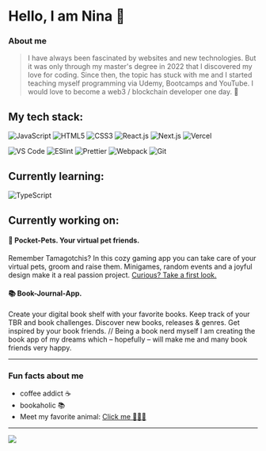 # Hello, I am Nina 🙂

### About me
> I have always been fascinated by websites and new technologies. But it was only through my master's degree in 2022 that I discovered my love for coding. Since then, the topic has stuck with me and I started teaching myself programming via Udemy, Bootcamps and YouTube. I would love to become a web3 / blockchain developer one day. 🔮

## My tech stack:
![JavaScript](https://img.shields.io/badge/-JavaScript-%23F7DF1C?style=flat-square&logo=javascript&logoColor=000000&labelColor=%23F7DF1C&color=%23FFCE5A)
![HTML5](https://img.shields.io/badge/-HTML5-%23E44D27?style=flat-square&logo=html5&logoColor=ffffff)
![CSS3](https://img.shields.io/badge/-CSS3-%231572B6?style=flat-square&logo=css3)
![React.js](https://img.shields.io/badge/-React.js-%23282C34?style=flat-square&logo=react)
![Next.js](https://img.shields.io/badge/-Next.js-%23000000?style=flat-square&logo=nextdotjs)
![Vercel](https://img.shields.io/badge/-Vercel-%23ffffff?style=flat-square&logo=vercel&logoColor=000000)

![VS Code](https://img.shields.io/badge/-VSCode-%23007ACC?style=flat-square&logo=visual-studio-code)
![ESlint](https://img.shields.io/badge/-ESLint-%234B32C3?style=flat-square&logo=eslint)
![Prettier](https://img.shields.io/badge/-Prettier-%23F7B93E?style=flat-square&logo=prettier&logoColor=ffffff)
![Webpack](https://img.shields.io/badge/-Webpack-%232C3A42?style=flat-square&logo=webpack)
![Git](https://img.shields.io/badge/-Git-%23F05032?style=flat-square&logo=git&logoColor=%23ffffff)

## Currently learning:
![TypeScript](https://img.shields.io/badge/-TypeScript-007ACC?style=flat-square&logo=typescript&logoColor=white)

## Currently working on:
#### 🐶 Pocket-Pets. Your virtual pet friends. 
Remember Tamagotchis? In this cozy gaming app you can take care of your virtual pets, groom and raise them. Minigames, random events and a joyful design make it a real passion project. [Curious? Take a first look.](https://pocket-pets-kappa.vercel.app/)
#### 📚 Book-Journal-App. 
Create your digital book shelf with your favorite books. Keep track of your TBR and book challenges. Discover new books, releases & genres. Get inspired by your book friends. // Being a book nerd myself I am creating the book app of my dreams which – hopefully – will make me and many book friends very happy.

---
### Fun facts about me
- coffee addict ☕️
- bookaholic 📚
- Meet my favorite animal: [Click me 🐙🐱🦦](https://giphy.com/gifs/baby-fire-elephant-ri8Kb9LOe5Nza)
---
<a href="https://www.linkedin.com/in/nina-weber-54253b16a"><img src="https://img.shields.io/badge/linkedin-%230077B5.svg?&style=for-the-badge&logo=linkedin&logoColor=white" /></a>

<!--
IDEAS: 
books -- https://github.com/arg3t/goodreads-readme
header -- https://reheader.glitch.me/home 
Tech Icons -- https://github.com/xiaoluoboding/xiaoluoboding/blob/master/README.md
Tech Icons -- https://github.com/MikeCodesDotNET/ColoredBadges/tree/master
aufklappbare Bereiche –– https://github.com/brunotacca/brunotacca/blob/main/README.md


**ninagw/ninagw** is a ✨ _special_ ✨ repository because its `README.md` (this file) appears on your GitHub profile.

Here are some ideas to get you started:

- 🔭 I’m currently working on ...
- 🌱 I’m currently learning ...
- 👯 I’m looking to collaborate on ...
- 🤔 I’m looking for help with ...
- 💬 Ask me about ...
- 📫 How to reach me: ...
- 😄 Pronouns: ...
- ⚡ Fun fact: ...


More Languages & Tools:
![TypeScript](https://img.shields.io/badge/-TypeScript-007ACC?style=flat-square&logo=typescript&logoColor=white)
![Vue.js](https://img.shields.io/badge/-Vue.js-%232c3e50?style=flat-square&logo=vuedotjs)
![Nuxt](https://img.shields.io/badge/-Nuxt.js-%23282C34?style=flat-square&logo=nuxtdotjs)

![Less](https://img.shields.io/badge/-Less-%231d365d?style=flat-square&logo=less&logoColor=ffffff)
![Sass](https://img.shields.io/badge/-Sass-%23CC6699?style=flat-square&logo=sass&logoColor=ffffff)
![Stylus](https://img.shields.io/badge/-Stylus-%23333333?style=flat-square&logo=stylus)
![TailwindCSS](https://img.shields.io/badge/-TailwindCSS-%231a202c?style=flat-square&logo=tailwind-css)
![UnoCSS](https://img.shields.io/badge/-UnoCSS-%23333333?style=flat-square&logo=unocss)
![WindiCSS](https://img.shields.io/badge/-WindiCSS-%23000000?style=flat-square&logo=tailwind-css&&logoColor=48B0F1)

![Webpack](https://img.shields.io/badge/-Webpack-%232C3A42?style=flat-square&logo=webpack)
![Rollup](https://img.shields.io/badge/-Rollup-%23EC4A3F?style=flat-square&logo=rollupdotjs&logoColor=ffffff)
![Vite](https://img.shields.io/badge/-Vite-%23646CFF?style=flat-square&logo=vite&logoColor=ffffff)
![ESlint](https://img.shields.io/badge/-ESLint-%234B32C3?style=flat-square&logo=eslint)
![Prettier](https://img.shields.io/badge/-Prettier-%23F7B93E?style=flat-square&logo=prettier&logoColor=ffffff)
![Git](https://img.shields.io/badge/-Git-%23F05032?style=flat-square&logo=git&logoColor=%23ffffff)
![GitLab](https://img.shields.io/badge/-GitLab-FCA121?style=flat-square&logo=gitlab)
![VS Code](https://img.shields.io/badge/-VSCode-%23007ACC?style=flat-square&logo=visual-studio-code)

![Netlify](https://img.shields.io/badge/-Netlify-%2300C7B7?style=flat-square&logo=netlify&logoColor=ffffff)
![Vercel](https://img.shields.io/badge/-Vercel-%23ffffff?style=flat-square&logo=vercel&logoColor=000000)
![Railway](https://img.shields.io/badge/-Railway-%230B0D0E?style=flat-square&logo=railway)
![Render](https://img.shields.io/badge/-Render-%2346E3B7?style=flat-square&logo=render&logoColor=ffffff)

-->
